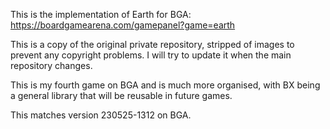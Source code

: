 This is the implementation of Earth for BGA:
https://boardgamearena.com/gamepanel?game=earth

This is a copy of the original private repository, stripped of images to
prevent any copyright problems. I will try to update it when the main
repository changes.

This is my fourth game on BGA and is much more organised, with BX being a
general library that will be reusable in future games.

This matches version 230525-1312 on BGA.
